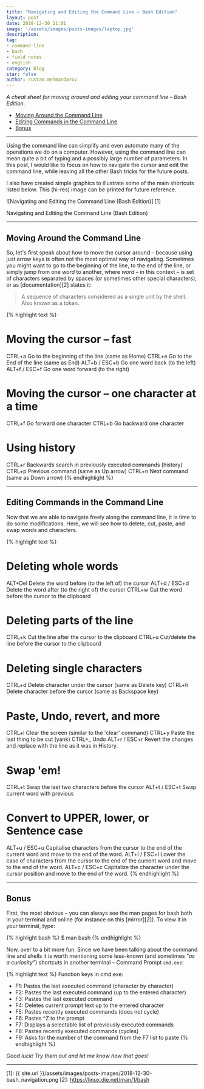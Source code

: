 ```yaml
---
title: "Navigating and Editing the Command Line – Bash Edition"
layout: post
date: 2018-12-30 21:01
image: '/assets/images/posts-images/laptop.jpg'
description:
tag:
- command line
- bash
- field notes
- english
category: blog
star: false
author: rustam.mehmandarov
---
```


_A cheat sheet for moving around and editing your command line – Bash Edition._

- [Moving Around the Command Line](#moving-around-the-command-line)
- [Editing Commands in the Command Line](#editing-commands-in-the-command-line)
- [Bonus](#bonus)

---

Using the command line can simplify and even automate many of the operations we do on a computer. However, using the command line can mean quite a bit of typing and a possibly large number of parameters. In this post, I would like to focus on how to navigate the cursor and edit the command line, while leaving all the other Bash tricks for the future posts.

I also have created simple graphics to illustrate some of the main shortcuts listed below. This (hi-res) image can be printed for future reference.

![Navigating and Editing the Command Line (Bash Edition)] [1]
<figcaption class = "caption"> Navigating and Editing the Command Line (Bash Edition)</figcaption>


---

## Moving Around the Command Line

So, let's first speak about how to move the cursor around – because using just arrow keys is often not the most optimal way of navigating. Sometimes you might want to go to the beginning of the line, to the end of the line, or simply jump from one _word_ to another, where _word_ – in this context – is set of characters separated by spaces (or sometimes other special characters), or as [documentation][2] states it: 

> A sequence of characters considered as a single unit by the shell. Also known as a token.


{% highlight text %}
# Moving the cursor – fast
CTRL+a         Go to the beginning of the line (same as Home)
CTRL+e         Go to the End of the line (same as End)
ALT+b / ESC+b  Go one word back (to the left)
ALT+f / ESC+f  Go one word forward (to the right)

# Moving the cursor – one character at a time
CTRL+f         Go forward one character
CTRL+b         Go backward one character

# Using history
CTRL+r         Backwards search in previously executed commands (history)
CTRL+p         Previous command (same as Up arrow)
CTRL+n         Next command (same as Down arrow)
{% endhighlight %}

---

## Editing Commands in the Command Line

Now that we are able to navigate freely along the command line, it is time to do some modifications. Here, we will see how to delete, cut, paste, and swap words and characters.

{% highlight text %}
# Deleting whole words
ALT+Del        Delete the word before (to the left of) the cursor
ALT+d / ESC+d  Delete the word after (to the right of) the cursor
CTRL+w         Cut the word before the cursor to the clipboard

# Deleting parts of the line
CTRL+k         Cut the line after the cursor to the clipboard
CTRL+u         Cut/delete the line before the cursor to the clipboard

# Deleting single characters
CTRL+d         Delete character under the cursor (same as Delete key)
CTRL+h         Delete character before the cursor (same as Backspace key)

# Paste, Undo, revert, and more
CTRL+l         Clear the screen (similar to the 'clear' command)
CTRL+y         Paste the last thing to be cut (yank)
CTRL+_         Undo
ALT+r / ESC+r  Revert the changes and replace with the line as it was 
                in History.

# Swap 'em!
CTRL+t         Swap the last two characters before the cursor
ALT+t / ESC+t  Swap current word with previous
 
# Convert to UPPER, lower, or Sentence case
ALT+u / ESC+u  Capitalise characters from the cursor to the end of 
                the current word and move to the end of the word.
ALT+l / ESC+l  Lower the case of characters from the cursor to the
                end of the current word and move to the end of the word.
ALT+c / ESC+c  Capitalize the character under the cursor position 
                and move to the end of the word.
{% endhighlight %}

---

## Bonus

First, the most obvious – you can always see the man pages for bash both in your terminal and online (for instance on this [mirror][2]). To view it in your terminal, type:

{% highlight bash %}
$ man bash
{% endhighlight %}

Now, over to a bit more fun. Since we have been talking about the command line and shells it is worth mentioning some less-known (and sometimes _"as a curiosity"_) shortcuts in another terminal – Command Prompt `cmd.exe`:

{% highlight text %}
Function keys in cmd.exe:
  - F1: Pastes the last executed command (character by character)
  - F2: Pastes the last executed command (up to the entered character)
  - F3: Pastes the last executed command
  - F4: Deletes current prompt text up to the entered character
  - F5: Pastes recently executed commands (does not cycle)
  - F6: Pastes ^Z to the prompt
  - F7: Displays a selectable list of previously executed commands
  - F8: Pastes recently executed commands (cycles)
  - F9: Asks for the number of the command from the F7 list to paste
{% endhighlight %}

_Good luck! Try them out and let me know how that goes!_

---

[1]: {{ site.url }}/assets/images/posts-images/2018-12-30-bash_navigation.png
[2]: https://linux.die.net/man/1/bash
